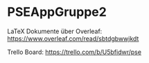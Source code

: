 # PSEAppGruppe2
LaTeX Dokumente über Overleaf: https://www.overleaf.com/read/sbtdgbwwjkdt

Trello Board: https://trello.com/b/U5bfidwr/pse
